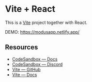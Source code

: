 # Vite + React

This is a [Vite](https://vitejs.dev) project together with React.

DEMO: https://modusapp.netlify.app/


## Resources

- [CodeSandbox — Docs](https://codesandbox.io/docs/projects)
- [CodeSandbox — Discord](https://discord.gg/Ggarp3pX5H)
- [Vite — GitHub](https://github.com/vitejs/vite)
- [Vite — Docs](https://vitejs.dev/guide/)
